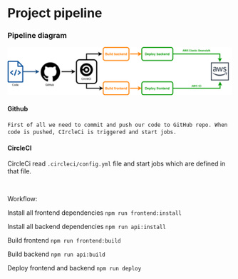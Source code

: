 # Project pipeline

### Pipeline diagram
![diagram](../graphics/Pipeline.png)

#### Github

    First of all we need to commit and push our code to GitHub repo. When code is pushed, CIrcleCi is triggered and start jobs.

#### CircleCI

CircleCi read  `.circleci/config.yml` file and start jobs which are defined in that file.

<br>

Workflow:

Install all frontend dependencies 
`npm run frontend:install`

Install all backend dependencies
`npm run api:install`

Build frontend
`npm run frontend:build`

Build backend
`npm run api:build`

Deploy frontend and backend
`npm run deploy`